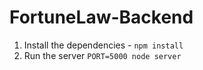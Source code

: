 # FortuneLaw-Backend

1) Install the dependencies - `npm install`
2) Run the server `PORT=5000 node server`
